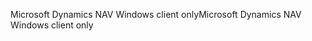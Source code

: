 <span data-ttu-id="d307f-101">Microsoft Dynamics NAV Windows client only</span><span class="sxs-lookup"><span data-stu-id="d307f-101">Microsoft Dynamics NAV Windows client only</span></span>